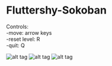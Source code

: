 # Fluttershy-Sokoban

Controls:  <br/>
-move: arrow keys <br/>
-reset level: R <br/>
-quit: Q <br/>

![alt tag](http://i1109.photobucket.com/albums/h424/vajnatimi/1_1.png?t=1497130435)
![alt tag](http://i1109.photobucket.com/albums/h424/vajnatimi/2_1.png?t=1497130438)
![alt tag](http://i1109.photobucket.com/albums/h424/vajnatimi/3.png?t=1497130438)
